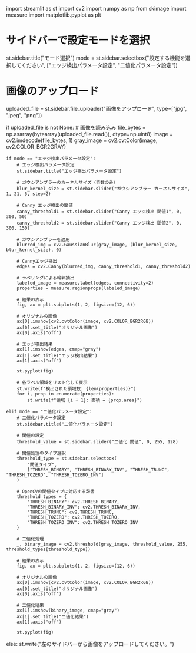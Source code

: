 import streamlit as st
import cv2
import numpy as np
from skimage import measure
import matplotlib.pyplot as plt

# サイドバーで設定モードを選択
st.sidebar.title("モード選択")
mode = st.sidebar.selectbox("設定する機能を選択してください", ["エッジ検出パラメータ設定", "二値化パラメータ設定"])

# 画像のアップロード
uploaded_file = st.sidebar.file_uploader("画像をアップロード", type=["jpg", "jpeg", "png"])

if uploaded_file is not None:
    # 画像を読み込み
    file_bytes = np.asarray(bytearray(uploaded_file.read()), dtype=np.uint8)
    image = cv2.imdecode(file_bytes, 1)
    gray_image = cv2.cvtColor(image, cv2.COLOR_BGR2GRAY)

    if mode == "エッジ検出パラメータ設定":
        # エッジ検出パラメータ設定
        st.sidebar.title("エッジ検出パラメータ設定")
        
        # ガウシアンブラーのカーネルサイズ（奇数のみ）
        blur_kernel_size = st.sidebar.slider("ガウシアンブラー カーネルサイズ", 1, 21, 5, step=2)
        
        # Canny エッジ検出の閾値
        canny_threshold1 = st.sidebar.slider("Canny エッジ検出 閾値1", 0, 300, 50)
        canny_threshold2 = st.sidebar.slider("Canny エッジ検出 閾値2", 0, 300, 150)
        
        # ガウシアンブラーを適用
        blurred_img = cv2.GaussianBlur(gray_image, (blur_kernel_size, blur_kernel_size), 0)
        
        # Cannyエッジ検出
        edges = cv2.Canny(blurred_img, canny_threshold1, canny_threshold2)
        
        # ラベリングによる輪郭抽出
        labeled_image = measure.label(edges, connectivity=2)
        properties = measure.regionprops(labeled_image)
        
        # 結果の表示
        fig, ax = plt.subplots(1, 2, figsize=(12, 6))

        # オリジナルの画像
        ax[0].imshow(cv2.cvtColor(image, cv2.COLOR_BGR2RGB))
        ax[0].set_title("オリジナル画像")
        ax[0].axis("off")

        # エッジ検出結果
        ax[1].imshow(edges, cmap="gray")
        ax[1].set_title("エッジ検出結果")
        ax[1].axis("off")

        st.pyplot(fig)

        # 各ラベル領域をリスト化して表示
        st.write(f"検出された領域数: {len(properties)}")
        for i, prop in enumerate(properties):
            st.write(f"領域 {i + 1}: 面積 = {prop.area}")

    elif mode == "二値化パラメータ設定":
        # 二値化パラメータ設定
        st.sidebar.title("二値化パラメータ設定")

        # 閾値の設定
        threshold_value = st.sidebar.slider("二値化 閾値", 0, 255, 128)
        
        # 閾値処理のタイプ選択
        threshold_type = st.sidebar.selectbox(
            "閾値タイプ", 
            ["THRESH_BINARY", "THRESH_BINARY_INV", "THRESH_TRUNC", "THRESH_TOZERO", "THRESH_TOZERO_INV"]
        )

        # OpenCVの閾値タイプに対応する辞書
        threshold_types = {
            "THRESH_BINARY": cv2.THRESH_BINARY,
            "THRESH_BINARY_INV": cv2.THRESH_BINARY_INV,
            "THRESH_TRUNC": cv2.THRESH_TRUNC,
            "THRESH_TOZERO": cv2.THRESH_TOZERO,
            "THRESH_TOZERO_INV": cv2.THRESH_TOZERO_INV
        }
        
        # 二値化処理
        _, binary_image = cv2.threshold(gray_image, threshold_value, 255, threshold_types[threshold_type])

        # 結果の表示
        fig, ax = plt.subplots(1, 2, figsize=(12, 6))

        # オリジナルの画像
        ax[0].imshow(cv2.cvtColor(image, cv2.COLOR_BGR2RGB))
        ax[0].set_title("オリジナル画像")
        ax[0].axis("off")

        # 二値化結果
        ax[1].imshow(binary_image, cmap="gray")
        ax[1].set_title("二値化結果")
        ax[1].axis("off")

        st.pyplot(fig)

else:
    st.write("左のサイドバーから画像をアップロードしてください。")
